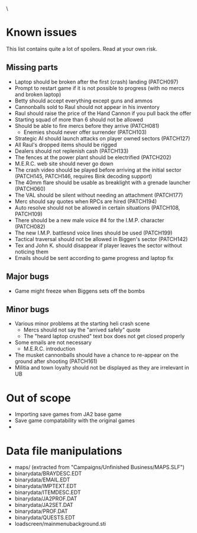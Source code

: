 \
# Known issues 

This list contains quite a lot of spoilers. Read at your own risk.


## Missing parts 

- Laptop should be broken after the first (crash) landing (PATCH097)
- Prompt to restart game if it is not possible to progress (with no mercs and broken laptop)
- Betty should accept everything except guns and ammos
- Cannonballs sold to Raul should not appear in his inventory
- Raul should raise the price of the Hand Cannon if you pull back the offer
- Starting squad of more than 6 should not be allowed
- Should be able to fire mercs before they arrive (PATCH081)
  - Enemies should never offer surrender (PATCH103)
- Strategic AI should launch attacks on player owned sectors (PATCH127)
- All Raul's dropped items should be rigged
- Dealers should not replenish cash (PATCH133)
- The fences at the power plant should be electrified (PATCH202)
- M.E.R.C. web site should never go down
- The crash video should be played before arriving at the initial sector (PATCH145, PATCH146, requires Bink decoding support)
- The 40mm flare should be usable as breaklight with a grenade launcher (PATCH060)
- The VAL should be silent without needing an attachment (PATCH177)
- Merc should say quotes when RPCs are hired (PATCH194)
- Auto resolve should not be allowed in certain situations (PATCH108, PATCH109)
- There should be a new male voice #4 for the I.M.P. character (PATCH082)
- The new I.M.P. battlesnd voice lines should be used (PATCH199)
- Tactical traversal should not be allowed in Biggen's sector (PATCH142)
- Tex and John K. should disappear if player leaves the sector without noticing them
- Emails should be sent according to game progress and laptop fix

## Major bugs

- Game might freeze when Biggens sets off the bombs

## Minor bugs

- Various minor problems at the starting heli crash scene
  - Mercs should not say the "arrived safely" quote
  - The "heard laptop crushed" text box does not get closed properly
- Some emails are not necessary
  - M.E.R.C. introduction
- The musket cannonballs should have a chance to re-appear on the ground after shooting (PATCH161)
- Militia and town loyalty should not be displayed as they are irrelevant in UB

# Out of scope

- Importing save games from JA2 base game
- Save game compatability with the original games
- 

# Data file manipulations

- maps/ (extracted from "Campaigns/Unfinished Business/MAPS.SLF")
- binarydata/BRAYDESC.EDT
- binarydata/EMAIL.EDT
- binarydata/IMPTEXT.EDT
- binarydata/ITEMDESC.EDT
- binarydata/JA2PROF.DAT
- binarydata/JA2SET.DAT
- binarydata/PROF.DAT
- binarydata/QUESTS.EDT
- loadscreen/mainmenubackground.sti

